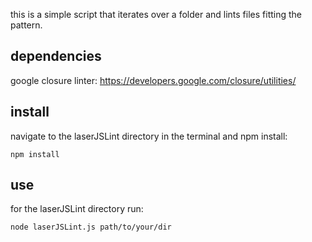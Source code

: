 this is a simple script that iterates over a folder and lints files fitting the pattern. 

dependencies
------------
google closure linter: https://developers.google.com/closure/utilities/

install
---
navigate to the laserJSLint directory in the terminal and npm install:
```
npm install
```

use
---
for the laserJSLint directory run:
```
node laserJSLint.js path/to/your/dir
````
